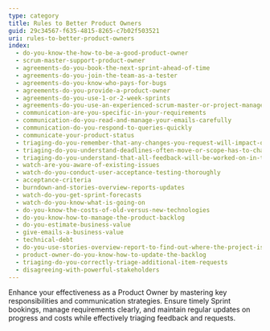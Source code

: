 ```yaml
---
type: category
title: Rules to Better Product Owners
guid: 29c34567-f635-4815-8265-c7b02f503521
uri: rules-to-better-product-owners
index:
  - do-you-know-the-how-to-be-a-good-product-owner
  - scrum-master-support-product-owner
  - agreements-do-you-book-the-next-sprint-ahead-of-time
  - agreements-do-you-join-the-team-as-a-tester
  - agreements-do-you-know-who-pays-for-bugs
  - agreements-do-you-provide-a-product-owner
  - agreements-do-you-use-1-or-2-week-sprints
  - agreements-do-you-use-an-experienced-scrum-master-or-project-manager
  - communication-are-you-specific-in-your-requirements
  - communication-do-you-read-and-manage-your-emails-carefully
  - communication-do-you-respond-to-queries-quickly
  - communicate-your-product-status
  - triaging-do-you-remember-that-any-changes-you-request-will-impact-on-budget-and-time
  - triaging-do-you-understand-deadlines-often-move-or-scope-has-to-change
  - triaging-do-you-understand-that-all-feedback-will-be-worked-on-in-the-next-sprint
  - watch-are-you-aware-of-existing-issues
  - watch-do-you-conduct-user-acceptance-testing-thoroughly
  - acceptance-criteria
  - burndown-and-stories-overview-reports-updates
  - watch-do-you-get-sprint-forecasts
  - watch-do-you-know-what-is-going-on
  - do-you-know-the-costs-of-old-versus-new-technologies
  - do-you-know-how-to-manage-the-product-backlog
  - do-you-estimate-business-value
  - give-emails-a-business-value
  - technical-debt
  - do-you-use-stories-overview-report-to-find-out-where-the-project-is-at
  - product-owner-do-you-know-how-to-update-the-backlog
  - triaging-do-you-correctly-triage-additional-item-requests
  - disagreeing-with-powerful-stakeholders
---
```


Enhance your effectiveness as a Product Owner by mastering key responsibilities and communication strategies. Ensure timely Sprint bookings, manage requirements clearly, and maintain regular updates on progress and costs while effectively triaging feedback and requests.
